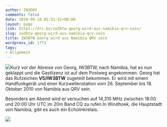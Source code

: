 ```yaml
---
author: IN3DOV
comments: false
date: 2010-09-18 05:51:52+00:00
layout: page
link: https://drc.bz/iw3btw-georg-wird-aus-namibia-qrv-sein/
slug: iw3btw-georg-wird-aus-namibia-qrv-sein
title: IW3BTW Georg wird aus Namibia QRV sein
wordpress_id: 1773
tags:
- Allgemein
---
```


![](https://drc.bz/wp-content/uploads/2010/09/flagnam-300x150.jpg)Kurz vor der Abreise von Georg, IW3BTW, nach Namibia, hat es nun geklappt und die Gastlizenz ist auf dem Postweg angekommen. Georg hat das Rufzeichen **V5/IW3BTW** zugeteilt bekommen. Er wird mit einem Handfunkgerät und einer Kurzwellenstation vom 26. September bis 18. Oktober 2010 von Namibia aus QRV sein.

Besonders am Abend wird er versuchen auf 14,310 MHz zwischen 18:00 und 20:00 Uhr UTC im 20m Band CQ zu rufen.In Windhoek, die Hauptstadt von Namibia, gibt es auch ein Echolinkrelais.

[![](https://drc.bz/wp-content/uploads/2010/09/image002.gif)](https://drc.bz/wp-content/uploads/2010/09/image002.gif)
